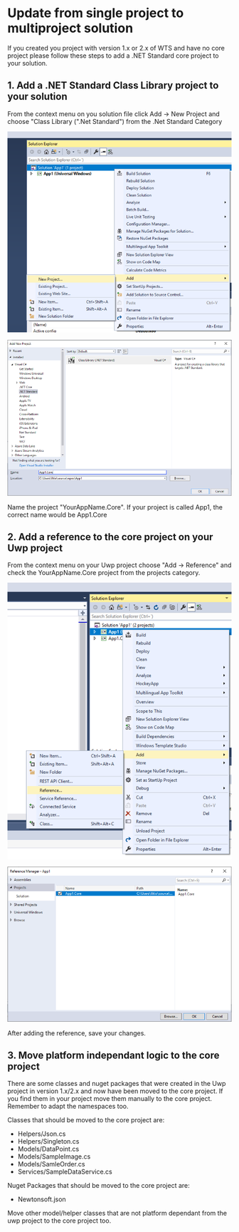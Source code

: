 # Update from single project to multiproject solution
If you created you project with version 1.x or 2.x of WTS and have no core project please follow these steps to add a .NET Standard core project to your solution.

## 1. Add a .NET Standard Class Library project to your solution
From the context menu on you solution file click Add -> New Project and choose "Class Library (".Net Standard") from the .Net Standard Category

![](resources/multi-project/add-new-project-1.png)

![](resources/multi-project/add-new-project-2.png)

Name the project "YourAppName.Core". If your project is called App1, the correct name would be App1.Core

## 2. Add a reference to the core project on your Uwp project

From the context menu on your Uwp project choose "Add -> Reference" and check the YourAppName.Core project from the projects category.

![](resources/multi-project/add-reference-1.png)

![](resources/multi-project/add-reference-2.png)

After adding the reference, save your changes.

## 3. Move platform independant logic to the core project

There are some classes and nuget packages that were created in the Uwp project in version 1.x/2.x and now have been moved to the core project. If you find them in your project move them manually to the core project. Remember to adapt the namespaces too.

Classes that should be moved to the core project are:
- Helpers/Json.cs
- Helpers/Singleton.cs
- Models/DataPoint.cs
- Models/SampleImage.cs
- Models/SamleOrder.cs
- Services/SampleDataService.cs

Nuget Packages that should be moved to the core project are:
- Newtonsoft.json

Move other model/helper classes that are not platform dependant from the uwp project to the core project too.

